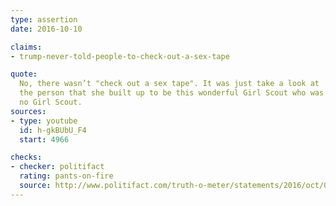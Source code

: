 ```yaml
---
type: assertion
date: 2016-10-10

claims:
- trump-never-told-people-to-check-out-a-sex-tape

quote:
  No, there wasn’t "check out a sex tape". It was just take a look at
  the person that she built up to be this wonderful Girl Scout who was
  no Girl Scout.
sources:
- type: youtube
  id: h-gkBUbU_F4
  start: 4966

checks:
- checker: politifact
  rating: pants-on-fire
  source: http://www.politifact.com/truth-o-meter/statements/2016/oct/09/donald-trump/trump-early-morning-sex-tape-tweet/
---
```

